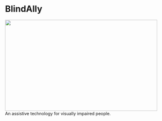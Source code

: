 # BlindAlly
<img src="https://github.com/markennlagliva/backendfolio/blob/main/static/assets/blindally.png" height="300" width="500" />
An assistive technology for visually impaired people.
